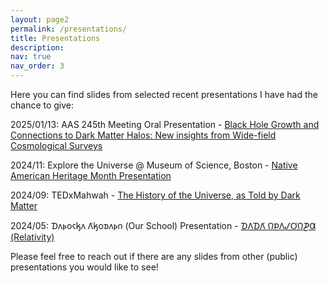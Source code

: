 ```yaml
---
layout: page2
permalink: /presentations/
title: Presentations
description: 
nav: true
nav_order: 3
---
```

Here you can find slides from selected recent presentations I have had the chance to give:

2025/01/13: AAS 245th Meeting Oral Presentation - <a href="https://drive.google.com/file/d/16qM211K9-lKMUZbn7htrLWDRkZc0OozP/view?usp=drive_link">Black Hole Growth and Connections to Dark Matter Halos: New insights from Wide-field Cosmological Surveys</a>

2024/11: Explore the Universe @ Museum of Science, Boston - <a href="https://drive.google.com/file/d/16qMyHqs_ogJftyaL5ZN947xiipfiRhQB/view?usp=drive_link">Native American Heritage Month Presentation</a>

2024/09: TEDxMahwah - <a href="https://www.youtube.com/watch?v=oM_ayMt8E5c">The History of the Universe, as Told by Dark Matter</a>

2024/05: 𐓈𐓘𐓬𐓪𐓮𐓤𐓘 𐒰͘𐓤𐓪𐓰𐓘𐓬𐓣 (Our School) Presentation - <a href="https://drive.google.com/file/d/16qQrQwD3kxGjUzsfdQKA-ZDtnvjxsQQJ/view?usp=drive_link">𐓈𐒰𐓈𐒰͘ 𐒻𐓄𐒰𐒹𐓂͘𐒻𐓊𐒷 (Relativity)</a>


Please feel free to reach out if there are any slides from other (public) presentations you would like to see!


